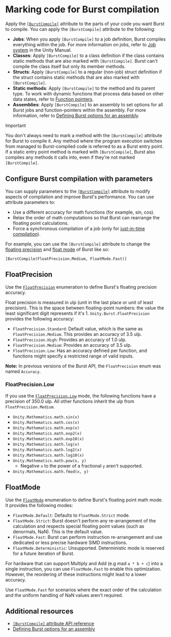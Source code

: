 # Marking code for Burst compilation

Apply the [`[BurstCompile]`](xref:Unity.Burst.BurstCompileAttribute) attribute to the parts of your code you want Burst to compile. You can apply the `[BurstCompile]` attribute to the following:

* **Jobs**: When you apply `[BurstCompile]` to a job definition, Burst compiles everything within the job. For more information on jobs, refer to [Job system](xref:um-job-system) in the Unity Manual.
* **Classes**: Apply `[BurstCompile]` to a class definition if the class contains static methods that are also marked with `[BurstCompile]`. Burst can't compile the class itself but only its member methods.
* **Structs**: Apply `[BurstCompile]` to a regular (non-job) struct definition if the struct contains static methods that are also marked with `[BurstCompile]`.
* **Static methods**: Apply `[BurstCompile]` to the method and its parent type. To work with dynamic functions that process data based on other data states, refer to [Function pointers](csharp-function-pointers.md).
* **Assemblies**: Apply `[BurstCompile]` to an assembly to set options for all Burst jobs and function-pointers within the assembly. For more information, refer to [Defining Burst options for an assembly](compilation-burstcompile-assembly.md).

> [!IMPORTANT]
>You don't always need to mark a method with the `[BurstCompile]` attribute for Burst to compile it. Any method where the program execution switches from managed to Burst-compiled code is referred to as a Burst entry point. If a static entry point method is marked with `[BurstCompile]`, Burst also compiles any methods it calls into, even if they're not marked `[BurstCompile]`.

## Configure Burst compilation with parameters

You can supply parameters to the [`[BurstCompile]`](xref:Unity.Burst.BurstCompileAttribute) attribute to modify aspects of compilation and improve Burst's performance. You can use attribute parameters to: 

* Use a different accuracy for math functions (for example, sin, cos).
* Relax the order of math computations so that Burst can rearrange the floating point calculations.
* Force a synchronous compilation of a job (only for [just-in-time compilation](compilation.md)).

For example, you can use the `[BurstCompile]` attribute to change the [floating precision](xref:Unity.Burst.FloatPrecision) and [float mode](xref:Unity.Burst.FloatMode) of Burst like so: 

    [BurstCompile(FloatPrecision.Medium, FloatMode.Fast)]

## FloatPrecision

Use the [`FloatPrecision`](xref:Unity.Burst.FloatPrecision) enumeration to define Burst's floating precision accuracy.

Float precision is measured in ulp (unit in the last place or unit of least precision). This is the space between floating-point numbers: the value the least significant digit represents if it's 1. `Unity.Burst.FloatPrecision` provides the following accuracy: 

* `FloatPrecision.Standard`: Default value, which is the same as `FloatPrecision.Medium`. This provides an accuracy of 3.5 ulp. 
* `FloatPrecision.High`: Provides an accuracy of 1.0 ulp.
* `FloatPrecision.Medium`: Provides an accuracy of 3.5 ulp.
* `FloatPrecision.Low`: Has an accuracy defined per function, and functions might specify a restricted range of valid inputs.

**Note:** In previous versions of the Burst API, the `FloatPrecision` enum was named `Accuracy`.

### FloatPrecision.Low

If you use the [`FloatPrecision.Low`](xref:Unity.Burst.FloatPrecision) mode, the following functions have a precision of 350.0 ulp. All other functions inherit the ulp from `FloatPrecision.Medium`.

* `Unity.Mathematics.math.sin(x)`
* `Unity.Mathematics.math.cos(x)`
* `Unity.Mathematics.math.exp(x)`
* `Unity.Mathematics.math.exp2(x)`	
* `Unity.Mathematics.math.exp10(x)`	
* `Unity.Mathematics.math.log(x)`
* `Unity.Mathematics.math.log2(x)`
* `Unity.Mathematics.math.log10(x)`	
* `Unity.Mathematics.math.pow(x, y)`
    * Negative `x` to the power of a fractional `y` aren't supported.
* `Unity.Mathematics.math.fmod(x, y)`

## FloatMode

Use the [`FloatMode`](xref:Unity.Burst.FloatMode) enumeration to define Burst's floating point math mode. It provides the following modes:


* `FloatMode.Default`: Defaults to `FloatMode.Strict` mode.
* `FloatMode.Strict`: Burst doesn't perform any re-arrangement of the calculation and respects special floating point values (such as denormals, NaN). This is the default value.
* `FloatMode.Fast`: Burst can perform instruction re-arrangement and use dedicated or less precise hardware SIMD instructions.
* `FloatMode.Deterministic`: Unsupported. Deterministic mode is reserved for a future iteration of Burst. 

For hardware that can support Multiply and Add (e.g mad `a * b + c`) into a single instruction, you can use `FloatMode.Fast` to enable this optimization. However, the reordering of these instructions might lead to a lower accuracy.

Use `FloatMode.Fast` for scenarios where the exact order of the calculation and the uniform handling of NaN values aren't required.

## Additional resources

* [`[BurstCompile]` attribute API reference](xref:Unity.Burst.BurstCompileAttribute)
* [Defining Burst options for an assembly](compilation-burstcompile-assembly.md)

